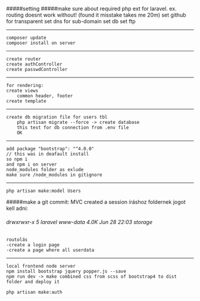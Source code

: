 #####setting
#####make sure about required php ext for laravel. ex. routing doesnt work without! (found it misstake takes me 20m)
    set github for transparent
    set dns for sub-domain
    set db
    set ftp
____________________
    composer update
    composer install on server
____________________
    create router
    create authController
    create passwdController
____________________
    for rendering:
    create views
        common header, footer
    create template 
_______________
    create db migration file for users tbl
        php artisan migrate --force -> create database
        this test for db connection from .env file
        OK
_______________________
    add package "bootstrap": "^4.0.0"
    // this was in deafault install
    so npm i
    and npm i on server
    node_modules folder as exlude
    make sure /node_modules in gitignore 
_____________________________
    php artisan make:model Users
    
#####make a git commit: MVC created
    a session íráshoz foldernek jogot kell adni:
###### drwxrwxr-x  5 laravel www-data 4.0K Jun 28 22:03 storage

    routolás
    -create a login page
    -create a page where all userdata
    
__________________________________
    local frontend node server
    npm install bootstrap jquery popper.js --save
    npm run dev -> make combined css from scss of bootstrap4 to dist folder and deploy it
    
    php artisan make:auth
    
